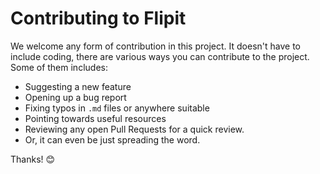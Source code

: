 # Contributing to Flipit

We welcome any form of contribution in this project. It doesn't have to include coding, there are various ways you can contribute to the project. Some of them includes:

- Suggesting a new feature
- Opening up a bug report
- Fixing typos in `.md` files or anywhere suitable
- Pointing towards useful resources
- Reviewing any open Pull Requests for a quick review.
- Or, it can even be just spreading the word.

Thanks! 😊
